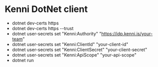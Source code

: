 # Kenni DotNet client

- dotnet dev-certs https
- dotnet dev-certs https --trust
- dotnet user-secrets set "Kenni:Authority" "https://idp.kenni.is/your-team"
- dotnet user-secrets set "Kenni:ClientId" "your-client-id"
- dotnet user-secrets set "Kenni:ClientSecret" "your-client-secret"
- dotnet user-secrets set "Kenni:ApiScope" "your-api-scope"
- dotnet run
